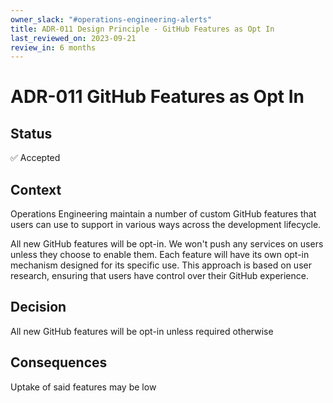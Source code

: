 ```yaml
---
owner_slack: "#operations-engineering-alerts"
title: ADR-011 Design Principle - GitHub Features as Opt In
last_reviewed_on: 2023-09-21
review_in: 6 months
---
```


# ADR-011 GitHub Features as Opt In

## Status

✅ Accepted

## Context

Operations Engineering maintain a number of custom GitHub features that users can use to support in various ways across the development lifecycle.

All new GitHub features will be opt-in. We won't push any services on users unless they choose to enable them. Each feature will have its own opt-in mechanism designed for its specific use. This approach is based on user research, ensuring that users have control over their GitHub experience.

## Decision

All new GitHub features will be opt-in unless required otherwise

## Consequences

Uptake of said features may be low
